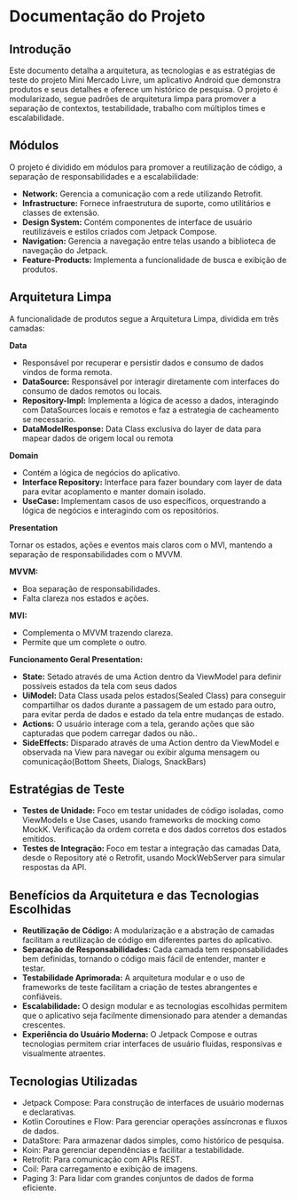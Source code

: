 # Documentação do Projeto

## Introdução

Este documento detalha a arquitetura, as tecnologias e as estratégias de teste do projeto Mini Mercado Livre, um aplicativo Android que demonstra produtos e seus detalhes e oferece um histórico de pesquisa. O projeto é modularizado, segue padrões de arquitetura limpa para promover a separação de contextos, testabilidade, trabalho com múltiplos times e escalabilidade.

## Módulos

O projeto é dividido em módulos para promover a reutilização de código, a separação de responsabilidades e a escalabilidade:

* **Network:** Gerencia a comunicação com a rede utilizando Retrofit.
* **Infrastructure:** Fornece infraestrutura de suporte, como utilitários e classes de extensão.
* **Design System:** Contém componentes de interface de usuário reutilizáveis e estilos criados com Jetpack Compose.
* **Navigation:** Gerencia a navegação entre telas usando a biblioteca de navegação do Jetpack.
* **Feature-Products:** Implementa a funcionalidade de busca e exibição de produtos.

## Arquitetura Limpa

A funcionalidade de produtos segue a Arquitetura Limpa, dividida em três camadas:

**Data**

* Responsável por recuperar e persistir dados e consumo de dados vindos de forma remota.
* **DataSource:** Responsável por interagir diretamente com interfaces do consumo de dados remotos ou locais.
* **Repository-Impl:** Implementa a lógica de acesso a dados, interagindo com DataSources locais e remotos e faz a estrategia de cacheamento se necessario.
* **DataModelResponse:** Data Class exclusiva do layer de data para mapear dados de origem local ou remota

**Domain**

* Contém a lógica de negócios do aplicativo.
* **Interface Repository:** Interface para fazer boundary com layer de data para evitar acoplamento e manter domain isolado.
* **UseCase:** Implementam casos de uso específicos, orquestrando a lógica de negócios e interagindo com os repositórios.

**Presentation**

Tornar os estados, ações e eventos mais claros com o MVI, mantendo a separação de responsabilidades com o MVVM.

**MVVM:**

* Boa separação de responsabilidades.
* Falta clareza nos estados e ações.

**MVI:**

* Complementa o MVVM trazendo clareza.
* Permite que um complete o outro.

**Funcionamento Geral Presentation:**

* **State:** Setado através de uma Action dentro da ViewModel para definir possíveis estados da tela com seus dados
* **UiModel:** Data Class usada pelos estados(Sealed Class) para conseguir compartilhar os dados durante a passagem de um estado para outro, para evitar perda de dados e estado da tela entre mudanças de estado.
* **Actions:** O usuário interage com a tela, gerando ações que são capturadas que podem carregar dados ou não..
* **SideEffects:** Disparado através de uma Action dentro da ViewModel e observada na View para navegar ou exibir alguma mensagem ou comunicação(Bottom Sheets, Dialogs, SnackBars)

## Estratégias de Teste

* **Testes de Unidade:** Foco em testar unidades de código isoladas, como ViewModels e Use Cases, usando frameworks de mocking como MockK. Verificação da ordem correta e dos dados corretos dos estados emitidos.
* **Testes de Integração:** Foco em testar a integração das camadas Data, desde o Repository até o Retrofit, usando MockWebServer para simular respostas da API.

## Benefícios da Arquitetura e das Tecnologias Escolhidas

* **Reutilização de Código:** A modularização e a abstração de camadas facilitam a reutilização de código em diferentes partes do aplicativo.
* **Separação de Responsabilidades:** Cada camada tem responsabilidades bem definidas, tornando o código mais fácil de entender, manter e testar.
* **Testabilidade Aprimorada:** A arquitetura modular e o uso de frameworks de teste facilitam a criação de testes abrangentes e confiáveis.
* **Escalabilidade:** O design modular e as tecnologias escolhidas permitem que o aplicativo seja facilmente dimensionado para atender a demandas crescentes.
* **Experiência do Usuário Moderna:** O Jetpack Compose e outras tecnologias permitem criar interfaces de usuário fluidas, responsivas e visualmente atraentes.

## Tecnologias Utilizadas

* Jetpack Compose: Para construção de interfaces de usuário modernas e declarativas.
* Kotlin Coroutines e Flow: Para gerenciar operações assíncronas e fluxos de dados.
* DataStore: Para armazenar dados simples, como histórico de pesquisa.
* Koin: Para gerenciar dependências e facilitar a testabilidade.
* Retrofit: Para comunicação com APIs REST.
* Coil: Para carregamento e exibição de imagens.
* Paging 3: Para lidar com grandes conjuntos de dados de forma eficiente.

